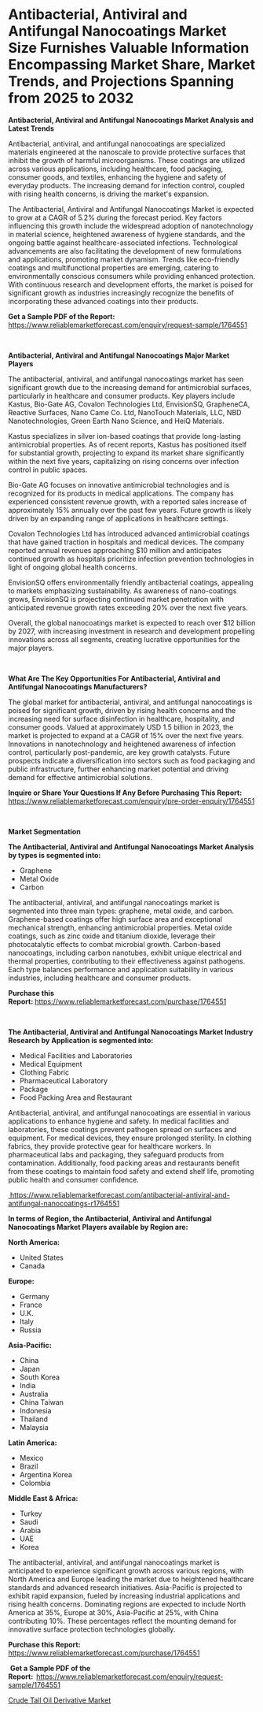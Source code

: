 <p><h1>Antibacterial, Antiviral and Antifungal Nanocoatings Market Size Furnishes Valuable Information Encompassing Market Share, Market Trends, and Projections Spanning from 2025 to 2032</h1></p><p><strong>Antibacterial, Antiviral and Antifungal Nanocoatings Market Analysis and Latest Trends</strong></p>
<p><p>Antibacterial, antiviral, and antifungal nanocoatings are specialized materials engineered at the nanoscale to provide protective surfaces that inhibit the growth of harmful microorganisms. These coatings are utilized across various applications, including healthcare, food packaging, consumer goods, and textiles, enhancing the hygiene and safety of everyday products. The increasing demand for infection control, coupled with rising health concerns, is driving the market's expansion.</p><p>The Antibacterial, Antiviral and Antifungal Nanocoatings Market is expected to grow at a CAGR of 5.2% during the forecast period. Key factors influencing this growth include the widespread adoption of nanotechnology in material science, heightened awareness of hygiene standards, and the ongoing battle against healthcare-associated infections. Technological advancements are also facilitating the development of new formulations and applications, promoting market dynamism. Trends like eco-friendly coatings and multifunctional properties are emerging, catering to environmentally conscious consumers while providing enhanced protection. With continuous research and development efforts, the market is poised for significant growth as industries increasingly recognize the benefits of incorporating these advanced coatings into their products.</p></p>
<p><strong>Get a Sample PDF of the Report:&nbsp;</strong> <a href="https://www.reliablemarketforecast.com/enquiry/request-sample/1764551?utm_campaign=2808&utm_medium=2&utm_source=Github&utm_content=ia&utm_term=01042025&utm_id=antibacterial-antiviral-and-antifungal-nanocoatings">https://www.reliablemarketforecast.com/enquiry/request-sample/1764551</a></p>
<p>&nbsp;</p>
<p><strong>Antibacterial, Antiviral and Antifungal Nanocoatings Major Market Players</strong></p>
<p><p>The antibacterial, antiviral, and antifungal nanocoatings market has seen significant growth due to the increasing demand for antimicrobial surfaces, particularly in healthcare and consumer products. Key players include Kastus, Bio-Gate AG, Covalon Technologies Ltd, EnvisionSQ, GrapheneCA, Reactive Surfaces, Nano Came Co. Ltd, NanoTouch Materials, LLC, NBD Nanotechnologies, Green Earth Nano Science, and HeiQ Materials.</p><p>Kastus specializes in silver ion-based coatings that provide long-lasting antimicrobial properties. As of recent reports, Kastus has positioned itself for substantial growth, projecting to expand its market share significantly within the next five years, capitalizing on rising concerns over infection control in public spaces.</p><p>Bio-Gate AG focuses on innovative antimicrobial technologies and is recognized for its products in medical applications. The company has experienced consistent revenue growth, with a reported sales increase of approximately 15% annually over the past few years. Future growth is likely driven by an expanding range of applications in healthcare settings.</p><p>Covalon Technologies Ltd has introduced advanced antimicrobial coatings that have gained traction in hospitals and medical devices. The company reported annual revenues approaching $10 million and anticipates continued growth as hospitals prioritize infection prevention technologies in light of ongoing global health concerns.</p><p>EnvisionSQ offers environmentally friendly antibacterial coatings, appealing to markets emphasizing sustainability. As awareness of nano-coatings grows, EnvisionSQ is projecting continued market penetration with anticipated revenue growth rates exceeding 20% over the next five years.</p><p>Overall, the global nanocoatings market is expected to reach over $12 billion by 2027, with increasing investment in research and development propelling innovations across all segments, creating lucrative opportunities for the major players.</p></p>
<p>&nbsp;</p>
<p><strong>What Are The Key Opportunities For Antibacterial, Antiviral and Antifungal Nanocoatings Manufacturers?</strong></p>
<p><p>The global market for antibacterial, antiviral, and antifungal nanocoatings is poised for significant growth, driven by rising health concerns and the increasing need for surface disinfection in healthcare, hospitality, and consumer goods. Valued at approximately USD 1.5 billion in 2023, the market is projected to expand at a CAGR of 15% over the next five years. Innovations in nanotechnology and heightened awareness of infection control, particularly post-pandemic, are key growth catalysts. Future prospects indicate a diversification into sectors such as food packaging and public infrastructure, further enhancing market potential and driving demand for effective antimicrobial solutions.</p></p>
<p><strong>Inquire or Share Your Questions If Any Before Purchasing This Report:</strong> <a href="https://www.reliablemarketforecast.com/enquiry/pre-order-enquiry/1764551?utm_campaign=2808&utm_medium=2&utm_source=Github&utm_content=ia&utm_term=01042025&utm_id=antibacterial-antiviral-and-antifungal-nanocoatings">https://www.reliablemarketforecast.com/enquiry/pre-order-enquiry/1764551</a></p>
<p>&nbsp;</p>
<p><strong>Market Segmentation</strong></p>
<p><strong>The Antibacterial, Antiviral and Antifungal Nanocoatings Market Analysis by types is segmented into:</strong></p>
<p><ul><li>Graphene</li><li>Metal Oxide</li><li>Carbon</li></ul></p>
<p><p>The antibacterial, antiviral, and antifungal nanocoatings market is segmented into three main types: graphene, metal oxide, and carbon. Graphene-based coatings offer high surface area and exceptional mechanical strength, enhancing antimicrobial properties. Metal oxide coatings, such as zinc oxide and titanium dioxide, leverage their photocatalytic effects to combat microbial growth. Carbon-based nanocoatings, including carbon nanotubes, exhibit unique electrical and thermal properties, contributing to their effectiveness against pathogens. Each type balances performance and application suitability in various industries, including healthcare and consumer products.</p></p>
<p><strong>Purchase this Report:&nbsp;</strong><a href="https://www.reliablemarketforecast.com/purchase/1764551?utm_campaign=2808&utm_medium=2&utm_source=Github&utm_content=ia&utm_term=01042025&utm_id=antibacterial-antiviral-and-antifungal-nanocoatings">https://www.reliablemarketforecast.com/purchase/1764551</a></p>
<p>&nbsp;</p>
<p><strong>The Antibacterial, Antiviral and Antifungal Nanocoatings Market Industry Research by Application is segmented into:</strong></p>
<p><ul><li>Medical Facilities and Laboratories</li><li>Medical Equipment</li><li>Clothing Fabric</li><li>Pharmaceutical Laboratory</li><li>Package</li><li>Food Packing Area and Restaurant</li></ul></p>
<p><p>Antibacterial, antiviral, and antifungal nanocoatings are essential in various applications to enhance hygiene and safety. In medical facilities and laboratories, these coatings prevent pathogen spread on surfaces and equipment. For medical devices, they ensure prolonged sterility. In clothing fabrics, they provide protective gear for healthcare workers. In pharmaceutical labs and packaging, they safeguard products from contamination. Additionally, food packing areas and restaurants benefit from these coatings to maintain food safety and extend shelf life, promoting public health and consumer confidence.</p></p>
<p><a href="https://www.reliablemarketforecast.com/antibacterial-antiviral-and-antifungal-nanocoatings-r1764551?utm_campaign=2808&utm_medium=2&utm_source=Github&utm_content=ia&utm_term=01042025&utm_id=antibacterial-antiviral-and-antifungal-nanocoatings">&nbsp;https://www.reliablemarketforecast.com/antibacterial-antiviral-and-antifungal-nanocoatings-r1764551</a></p>
<p><strong>In terms of Region, the Antibacterial, Antiviral and Antifungal Nanocoatings Market Players available by Region are:</strong></p>
<p>
    <p> <strong> North America: </strong>
        <ul>
            <li>United States</li>
            <li>Canada</li>
        </ul>
        </p> 
    <p> <strong> Europe: </strong>
        <ul>
            <li>Germany</li>
            <li>France</li>
            <li>U.K.</li>
            <li>Italy</li>
            <li>Russia</li>
        </ul>
        </p> 
    <p> <strong> Asia-Pacific: </strong>
        <ul>
            <li>China</li>
            <li>Japan</li>
            <li>South Korea</li>
            <li>India</li>
            <li>Australia</li>
            <li>China Taiwan</li>
            <li>Indonesia</li>
            <li>Thailand</li>
            <li>Malaysia</li>
        </ul>
        </p> 
    <p> <strong> Latin America: </strong>
        <ul>
            <li>Mexico</li>
            <li>Brazil</li>
            <li>Argentina Korea</li>
            <li>Colombia</li>
        </ul>
        </p> 
    <p> <strong> Middle East & Africa: </strong>
        <ul>
            <li>Turkey</li>
            <li>Saudi</li>
            <li>Arabia</li>
            <li>UAE</li>
            <li>Korea</li>
        </ul>
    </p>
    </p>
<p><p>The antibacterial, antiviral, and antifungal nanocoatings market is anticipated to experience significant growth across various regions, with North America and Europe leading the market due to heightened healthcare standards and advanced research initiatives. Asia-Pacific is projected to exhibit rapid expansion, fueled by increasing industrial applications and rising health concerns. Dominating regions are expected to include North America at 35%, Europe at 30%, Asia-Pacific at 25%, with China contributing 10%. These percentages reflect the mounting demand for innovative surface protection technologies globally.</p></p>
<p><strong>Purchase this Report: </strong><a href="https://www.reliablemarketforecast.com/purchase/1764551?utm_campaign=2808&utm_medium=2&utm_source=Github&utm_content=ia&utm_term=01042025&utm_id=antibacterial-antiviral-and-antifungal-nanocoatings">https://www.reliablemarketforecast.com/purchase/1764551</a></p>
<p>&nbsp;<strong>Get a Sample PDF of the Report:&nbsp;&nbsp;</strong><a href="https://www.reliablemarketforecast.com/enquiry/request-sample/1764551?utm_campaign=2808&utm_medium=2&utm_source=Github&utm_content=ia&utm_term=01042025&utm_id=antibacterial-antiviral-and-antifungal-nanocoatings">https://www.reliablemarketforecast.com/enquiry/request-sample/1764551</a></p>
<p><strong></strong></p>
<p><p><a href="https://github.com/stephaniwo144/Market-Research-Report-List-1/blob/main/crude-tall-oil-derivative-market.md?utm_campaign=2808&utm_medium=2&utm_source=Github&utm_content=ia&utm_term=01042025&utm_id=antibacterial-antiviral-and-antifungal-nanocoatings">Crude Tall Oil Derivative Market</a></p></p>